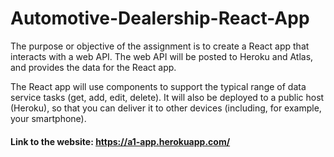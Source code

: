 # Automotive-Dealership-React-App

The purpose or objective of the assignment is to create a React app that interacts with a web API.
The web API will be posted to Heroku and Atlas, and provides the data for the React app.

The React app will use components to support the typical range of data service tasks (get, add, edit, delete). It will also be deployed to a public host (Heroku), so that you can deliver it to other devices (including, for example, your smartphone).

#### Link to the website: https://a1-app.herokuapp.com/
